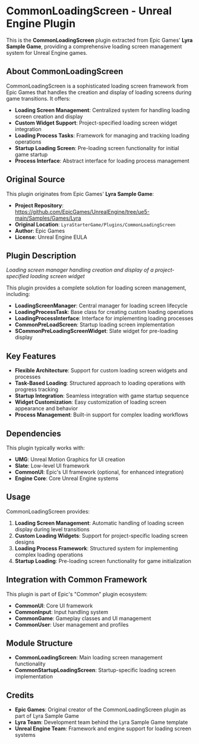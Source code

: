 # CommonLoadingScreen - Unreal Engine Plugin

This is the **CommonLoadingScreen** plugin extracted from Epic Games' **Lyra Sample Game**, providing a comprehensive loading screen management system for Unreal Engine games.

## About CommonLoadingScreen

CommonLoadingScreen is a sophisticated loading screen framework from Epic Games that handles the creation and display of loading screens during game transitions. It offers:

- **Loading Screen Management**: Centralized system for handling loading screen creation and display
- **Custom Widget Support**: Project-specified loading screen widget integration
- **Loading Process Tasks**: Framework for managing and tracking loading operations
- **Startup Loading Screen**: Pre-loading screen functionality for initial game startup
- **Process Interface**: Abstract interface for loading process management

## Original Source

This plugin originates from Epic Games' **Lyra Sample Game**:
- **Project Repository**: https://github.com/EpicGames/UnrealEngine/tree/ue5-main/Samples/Games/Lyra
- **Original Location**: `LyraStarterGame/Plugins/CommonLoadingScreen`
- **Author**: Epic Games
- **License**: Unreal Engine EULA

## Plugin Description

*Loading screen manager handling creation and display of a project-specified loading screen widget*

This plugin provides a complete solution for loading screen management, including:

- **LoadingScreenManager**: Central manager for loading screen lifecycle
- **LoadingProcessTask**: Base class for creating custom loading operations
- **LoadingProcessInterface**: Interface for implementing loading processes
- **CommonPreLoadScreen**: Startup loading screen implementation
- **SCommonPreLoadingScreenWidget**: Slate widget for pre-loading display

## Key Features

- **Flexible Architecture**: Support for custom loading screen widgets and processes
- **Task-Based Loading**: Structured approach to loading operations with progress tracking
- **Startup Integration**: Seamless integration with game startup sequence
- **Widget Customization**: Easy customization of loading screen appearance and behavior
- **Process Management**: Built-in support for complex loading workflows

## Dependencies

This plugin typically works with:
- **UMG**: Unreal Motion Graphics for UI creation
- **Slate**: Low-level UI framework
- **CommonUI**: Epic's UI framework (optional, for enhanced integration)
- **Engine Core**: Core Unreal Engine systems

## Usage

CommonLoadingScreen provides:

1. **Loading Screen Management**: Automatic handling of loading screen display during level transitions
2. **Custom Loading Widgets**: Support for project-specific loading screen designs
3. **Loading Process Framework**: Structured system for implementing complex loading operations
4. **Startup Loading**: Pre-loading screen functionality for game initialization

## Integration with Common Framework

This plugin is part of Epic's "Common" plugin ecosystem:
- **CommonUI**: Core UI framework
- **CommonInput**: Input handling system
- **CommonGame**: Gameplay classes and UI management
- **CommonUser**: User management and profiles

## Module Structure

- **CommonLoadingScreen**: Main loading screen management functionality
- **CommonStartupLoadingScreen**: Startup-specific loading screen implementation

## Credits

- **Epic Games**: Original creator of the CommonLoadingScreen plugin as part of Lyra Sample Game
- **Lyra Team**: Development team behind the Lyra Sample Game template
- **Unreal Engine Team**: Framework and engine support for loading screen systems